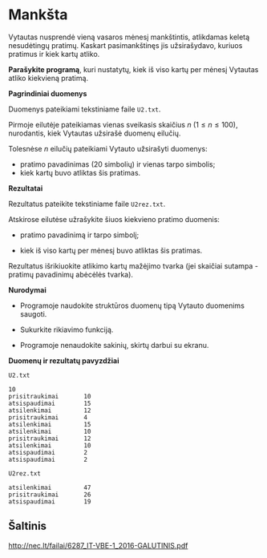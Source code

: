 Mankšta
=======

Vytautas nusprendė vieną vasaros mėnesį mankštintis, atlikdamas keletą nesudėtingų pratimų. Kaskart pasimankštinęs jis užsirašydavo, kuriuos pratimus ir kiek kartų atliko.

**Parašykite programą**, kuri nustatytų, kiek iš viso kartų per mėnesį Vytautas atliko kiekvieną pratimą.

**Pagrindiniai duomenys**

Duomenys pateikiami tekstiniame faile `U2.txt`.

Pirmoje eilutėje pateikiamas vienas sveikasis skaičius $n\ (1 \leq n \leq 100)$, nurodantis, kiek Vytautas užsirašė duomenų eilučių.

Tolesnėse $n$ eilučių pateikiami Vytauto užsirašyti duomenys:

- pratimo pavadinimas (20 simbolių) ir vienas tarpo simbolis;
- kiek kartų buvo atliktas šis pratimas.

**Rezultatai**

Rezultatus pateikite tekstiniame faile `U2rez.txt`.

Atskirose eilutėse užrašykite šiuos kiekvieno pratimo duomenis:

- pratimo pavadinimą ir tarpo simbolį;

- kiek iš viso kartų per mėnesį buvo atliktas šis pratimas.

Rezultatus išrikiuokite atlikimo kartų mažėjimo tvarka (jei skaičiai sutampa -
pratimų pavadinimų abėcėlės tvarka).

**Nurodymai**

- Programoje naudokite struktūros duomenų tipą Vytauto duomenims saugoti.

- Sukurkite rikiavimo funkciją.

- Programoje nenaudokite sakinių, skirtų darbui su ekranu.

**Duomenų ir rezultatų pavyzdžiai**

`U2.txt`

```
10
prisitraukimai       10
atsispaudimai        15
atsilenkimai         12
prisitraukimai       4
atsilenkimai         15
atsilenkimai         10
prisitraukimai       12
atsilenkimai         10
atsispaudimai        2
atsispaudimai        2
```

`U2rez.txt`

```
atsilenkimai         47
prisitraukimai       26
atsispaudimai        19
```


Šaltinis
--------

http://nec.lt/failai/6287_IT-VBE-1_2016-GALUTINIS.pdf